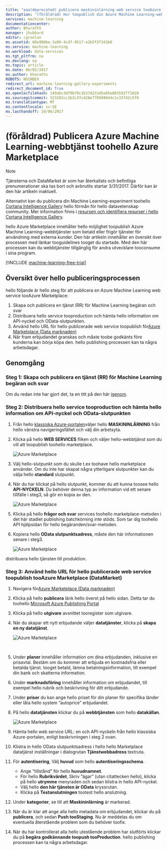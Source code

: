 ```yaml
---
title: "aaa(deprecated) publicera maskininlärning web service tooAzure Marketplace | Microsoft Docs"
description: "(föråldrad) Hur toopublish din Azure Machine Learning-webbtjänst toohello Azure Marketplace"
services: machine-learning
documentationcenter: 
author: BharathS
manager: jhubbard
editor: cgronlun
ms.assetid: 68e908be-3a99-4cd7-9517-e2b5f2f341b8
ms.service: machine-learning
ms.workload: data-services
ms.tgt_pltfrm: na
ms.devlang: na
ms.topic: article
ms.date: 06/02/2017
ms.author: bharaths
ROBOTS: NOINDEX
redirect_url: machine-learning-gallery-experiments
redirect_document_id: True
ms.openlocfilehash: 149abc3df9b79c1b37d233d5e85e803592ff1020
ms.sourcegitcommit: 523283cc1b3c37c428e77850964dc1c33742c5f0
ms.translationtype: MT
ms.contentlocale: sv-SE
ms.lasthandoff: 10/06/2017
---
```

# <a name="deprecated-publish-azure-machine-learning-web-service-toohello-azure-marketplace"></a>(föråldrad) Publicera Azure Machine Learning-webbtjänst toohello Azure Marketplace

> [!NOTE]
> Tjänsterna och DataMarket är som har återkallats och befintliga prenumerationer ska tas bort och avbrutits startar 3/31/2017. Därför kan är den här artikeln inaktuell. 
> 
> Alternativt kan du publicera din Machine Learning-experiment toohello [Cortana Intelligence Gallery](https://gallery.cortanaintelligence.com/) hello förmån för hello datavetenskap community. Mer information finns i [resursen och identifiera resurser i hello Cortana Intelligence Gallery](https://docs.microsoft.com/en-us/azure/machine-learning/machine-learning-gallery-how-to-use-contribute-publish).

hello Azure Marketplace innehåller hello möjlighet toopublish Azure Machine Learning-webbtjänster som betald eller frigör tjänster för användning med externa kunder. Den här artikeln innehåller en översikt över processen med länkar tooguidelines tooget du startade. Med den här processen kan du webbtjänster tillgänglig för andra utvecklare tooconsume i sina program.

[!INCLUDE [machine-learning-free-trial](../../includes/machine-learning-free-trial.md)]

## <a name="overview-of-hello-publishing-process"></a>Översikt över hello publiceringsprocessen
hello följande är hello steg för att publicera en Azure Machine Learning web service tooAzure Marketplace:

1. Skapa och publicera en tjänst (RR) för Machine Learning begäran och svar
2. Distribuera hello service tooproduction och hämta hello information om API-nyckel och OData-slutpunkten.
3. Använd hello URL för hello publicerade web service toopublish för[Azure Marketplace (Data marknaden)](https://publish.windowsazure.com/workspace/) 
4. När fram erbjudandet granskas och måste toobe godkänts före kunderna kan börja köpa den. hello publishing processen kan ta några arbetsdagar. 

## <a name="walk-through"></a>Genomgång
### <a name="step-1-create-and-publish-a-machine-learning-request-response-service-rrs"></a>Steg 1: Skapa och publicera en tjänst (RR) för Machine Learning begäran och svar
 Om du redan inte har gjort det, ta en titt på den här [igenom](machine-learning-walkthrough-5-publish-web-service.md).

### <a name="step-2-deploy-hello-service-tooproduction-and-obtain-hello-api-key-and-odata-endpoint-information"></a>Steg 2: Distribuera hello service tooproduction och hämta hello information om API-nyckel och OData-slutpunkten
1. Från hello [klassiska Azure-portalen](http://manage.windowsazure.com)väljer hello **MASKININLÄRNING** från hello vänstra navigeringsfältet och välj din arbetsyta. 
2. Klicka på hello **WEB SERVICES** fliken och väljer hello-webbtjänst som du vill att toopublish toohello marketplace.
   
    ![Azure Marketplace][workspace]
3. Välj hello-slutpunkt som du skulle t.ex toohave hello marketplace använder. Om du inte har skapat några ytterligare slutpunkter kan du välja hello **standard** slutpunkt.
4. När du har klickat på hello slutpunkt, kommer du att kunna toosee hello **API-NYCKELN**. Du behöver denna typ av information vid ett senare tillfälle i steg3, så gör en kopia av den.
   
    ![Azure Marketplace][apikey]
5. Klicka på hello **frågor och svar** services toohello marketplace-metoden i det här stadiet publishing batchkörning inte stöds. Som tar dig toohello API hjälpsidan för hello begäranden/svar-metoden.
6. Kopiera hello **OData slutpunktsadress**, måste den här informationen senare i steg3.
   
    ![Azure Marketplace][odata]

distribuera hello tjänsten till produktion.

### <a name="step-3-use-hello-url-of-hello-published-web-service-toopublish-tooazure-marketplace-datamarket"></a>Steg 3: Använd hello URL för hello publicerade web service toopublish tooAzure Marketplace (DataMarket)
1. Navigera för[Azure Marketplace (Data marknaden)](http://datamarket.azure.com/home) 
2. Klicka på hello **publicera** länk hello överst på hello sidan. Detta tar du toohello [Microsoft Azure Publishing Portal](https://publish.windowsazure.com)
3. Klicka på hello **utgivare** avsnittet tooregister som utgivare.
4. När du skapar ett nytt erbjudande väljer **datatjänster**, klicka på **skapa en ny datatjänst**. 
   
   ![Azure Marketplace][image1]
   
   <br />
5. Under **planer** innehåller information om dina erbjudanden, inklusive en prisavtal. Bestäm om du kommer att erbjuda en kostnadsfria eller betalda tjänst. tooget betald, lämna betalningsinformation, till exempel din bank och skatterna information.
6. Under **marknadsföring** innehåller information om erbjudandet, till exempel hello rubrik och beskrivning för ditt erbjudande.
7. Under **priser** du kan ange hello priset för din planer för specifika länder eller låta hello system ”autoprice” erbjudandet.
8. På hello **datatjänsten** klickar du på **webbtjänsten** som hello **datakällan**.
   
    ![Azure Marketplace][image2]
9. Hämta hello web service URL: en och API-nyckeln från hello klassiska Azure-portalen, enligt beskrivningen i steg 2 ovan.
10. Klistra in hello OData slutpunktsadress i hello hello Marketplace datatjänst inställningar i dialogrutan **Tjänstwebbadress** textruta.
11. För **autentisering**, Välj **huvud** som hello **autentiseringsschema**.
    
    * Ange ”tillstånd” för hello **huvudnamnet**.
    * För hello **Rubrikvärdet**, Skriv ”ägar” (utan citattecken hello), klicka på hello **utrymme** menyraden och sedan klistra in hello API-nyckel.
    * Välj hello **den här tjänsten är OData** kryssrutan.
    * Klicka på **Testanslutningen** tootest hello anslutning.
12. Under **kategorier**, se till att **Maskininlärning** är markerad.
13. När du är klar att ange alla hello metadata om erbjudandet, klickar du på **publicera**, och sedan **Push tooStaging**. Nu är meddelas du om eventuella återstående problem som du behöver toofix.
14. När du har kontrollerat alla hello utestående problem har slutförts klickar du på **begära godkännande toopush tooProduction**. hello publishing processen kan ta några arbetsdagar. 

[image1]:./media/machine-learning-publish-web-service-to-azure-marketplace/image1.png
[image2]:./media/machine-learning-publish-web-service-to-azure-marketplace/image2.png
[workspace]:./media/machine-learning-publish-web-service-to-azure-marketplace/selectworkspace.png
[apikey]:./media/machine-learning-publish-web-service-to-azure-marketplace/apikey.png
[odata]:./media/machine-learning-publish-web-service-to-azure-marketplace/odata.png

